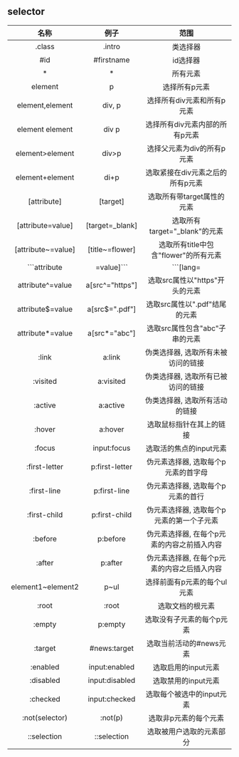 ## selector

|名称|例子|范围|
|:--:|:--:|:--:|
|.class |.intro| 类选择器|
|#id | #firstname| id选择器|  
|* | *| 所有元素|
|element|p|选择所有p元素|
|element,element|div, p|选择所有div元素和所有p元素|
|element element|div p|选择所有div元素内部的所有p元素|
|element>element|div>p|选择父元素为div的所有p元素|
|element+element|di+p|选取紧接在div元素之后的所有p元素|
|[attribute]|[target]|选取所有带target属性的元素|
|[attribute=value]|[target=_blank]|选取所有target="_blank"的元素|
|[attribute~=value]|[title~=flower]|选取所有title中包含"flower"的所有元素|
|```attribute|=value]```|```[lang=|en]```|选取lang属性已"en"开头的所有元素|
|attribute^=value|a[src^="https"]|选取src属性以"https"开头的元素|
|attribute$=value|a[src$=".pdf"]|选取src属性以".pdf"结尾的元素|
|attribute*=value|a[src*="abc"]|选取src属性包含"abc"子串的元素|
|:link|a:link|伪类选择器, 选取所有未被访问的链接|
|:visited|a:visited|伪类选择器, 选取所有已被访问的链接|
|:active|a:active|伪类选择器, 选取所有活动的链接|
|:hover|a:hover|选取鼠标指针在其上的链接|
|:focus|input:focus|选取活的焦点的input元素|
|:first-letter|p:first-letter|伪元素选择器, 选取每个p元素的首字母|
|:first-line|p:first-line|伪元素选择器, 选取每个p元素的首行|
|:first-child|p:first-child|伪元素选择器, 选取每个p元素的第一个子元素|
|:before|p:before|伪元素选择器, 在每个p元素的内容之前插入内容|
|:after|p:after|伪元素选择器, 在每个p元素的内容之后插入内容|
|element1~element2|p~ul|选择前面有p元素的每个ul元素|
|:root|:root|选取文档的根元素|
|:empty|p:empty|选取没有子元素的每个p元素|
|:target|#news:target|选取当前活动的#news元素|
|:enabled|input:enabled|选取启用的input元素|
|:disabled|input:disabled|选取禁用的input元素|
|:checked|input:checked|选取每个被选中的input元素|
|:not(selector)|:not(p)|选取非p元素的每个元素|
|::selection|::selection|选取被用户选取的元素部分|





